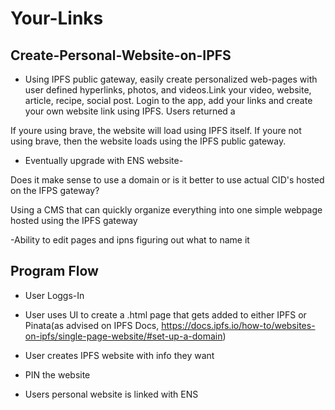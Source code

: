 # Your-Links 

## Create-Personal-Website-on-IPFS
- Using IPFS public gateway, easily create personalized web-pages with user defined hyperlinks, photos, and videos.Link your video, website, article, recipe, social post. Login to the app, add your links and create your own website link using IPFS. Users returned a 

If youre using brave, the website will load using IPFS itself. If youre not using brave, then the website loads using the IPFS public gateway. 


- Eventually upgrade with ENS website-  


Does it make sense to use a domain or is it better to use actual CID's hosted on the IFPS gateway? 



Using a CMS that can quickly organize everything into one simple webpage hosted using the IPFS gateway

-Ability to edit pages and ipns figuring out what to name it

## Program Flow

- User Loggs-In 

- User uses UI to create a .html page that gets added to either IPFS or Pinata(as advised on IPFS Docs, https://docs.ipfs.io/how-to/websites-on-ipfs/single-page-website/#set-up-a-domain)

- User creates IPFS website with info they want
  
- PIN the website
- Users personal website is linked with ENS



